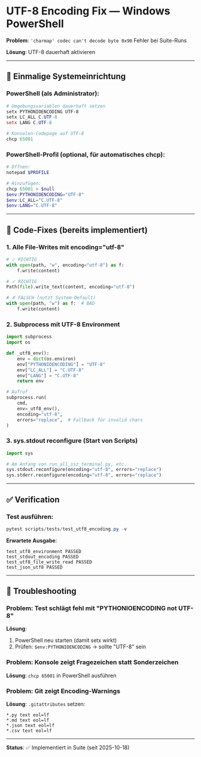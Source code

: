 # UTF-8 Encoding Fix — Windows PowerShell

**Problem**: `'charmap' codec can't decode byte 0x90` Fehler bei Suite-Runs

**Lösung**: UTF-8 dauerhaft aktivieren

---

## 🔧 Einmalige Systemeinrichtung

### PowerShell (als Administrator):
```powershell
# Umgebungsvariablen dauerhaft setzen
setx PYTHONIOENCODING UTF-8
setx LC_ALL C.UTF-8
setx LANG C.UTF-8

# Konsolen-Codepage auf UTF-8
chcp 65001
```

### PowerShell-Profil (optional, für automatisches chcp):
```powershell
# Öffnen:
notepad $PROFILE

# Hinzufügen:
chcp 65001 > $null
$env:PYTHONIOENCODING="UTF-8"
$env:LC_ALL="C.UTF-8"
$env:LANG="C.UTF-8"
```

---

## 📝 Code-Fixes (bereits implementiert)

### 1. Alle File-Writes mit encoding="utf-8"
```python
# ✓ RICHTIG
with open(path, "w", encoding="utf-8") as f:
    f.write(content)

# ✓ RICHTIG
Path(file).write_text(content, encoding="utf-8")

# ✗ FALSCH (nutzt System-Default)
with open(path, "w") as f:  # BAD
    f.write(content)
```

### 2. Subprocess mit UTF-8 Environment
```python
import subprocess
import os

def _utf8_env():
    env = dict(os.environ)
    env["PYTHONIOENCODING"] = "UTF-8"
    env["LC_ALL"] = "C.UTF-8"
    env["LANG"] = "C.UTF-8"
    return env

# Aufruf
subprocess.run(
    cmd,
    env=_utf8_env(),
    encoding="utf-8",
    errors="replace",  # Fallback für invalid chars
)
```

### 3. sys.stdout reconfigure (Start von Scripts)
```python
import sys

# Am Anfang von run_all_ssz_terminal.py, etc.
sys.stdout.reconfigure(encoding="utf-8", errors="replace")
sys.stderr.reconfigure(encoding="utf-8", errors="replace")
```

---

## ✅ Verification

### Test ausführen:
```powershell
pytest scripts/tests/test_utf8_encoding.py -v
```

**Erwartete Ausgabe**:
```
test_utf8_environment PASSED
test_stdout_encoding PASSED
test_utf8_file_write_read PASSED
test_json_utf8 PASSED
```

---

## 🐛 Troubleshooting

### Problem: Test schlägt fehl mit "PYTHONIOENCODING not UTF-8"
**Lösung**: 
1. PowerShell neu starten (damit setx wirkt)
2. Prüfen: `$env:PYTHONIOENCODING` → sollte "UTF-8" sein

### Problem: Konsole zeigt Fragezeichen statt Sonderzeichen
**Lösung**: `chcp 65001` in PowerShell ausführen

### Problem: Git zeigt Encoding-Warnings
**Lösung**: `.gitattributes` setzen:
```
*.py text eol=lf
*.md text eol=lf
*.json text eol=lf
*.csv text eol=lf
```

---

**Status**: ✅ Implementiert in Suite (seit 2025-10-18)
